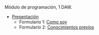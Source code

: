 Módulo de programación, 1 DAW.

* [Presentación](https://revilofe.github.io/slides/PR-U0.1.1.-Presentacion.html)
    * Formulario 1: [Como soy](https://forms.gle/HjjPbyUWF9njHkBM8)
    * Formulario 2: [Conocimientos previos](https://forms.gle/HDqysZSEuv27F56e8)